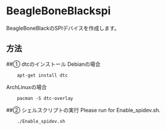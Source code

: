 BeagleBoneBlackspi
==================

BeagleBoneBlackのSPIデバイスを作成します。

方法
----
##① dtcのインストール
Debianの場合
```lang
    apt-get install dtc
```
ArchLinuxの場合
```lang
    pacman -S dtc-overlay
```   

##② シェルスクリプトの実行
Please run for Enable_spidev.sh.  
```lang
    ./Enable_spidev.sh
```
